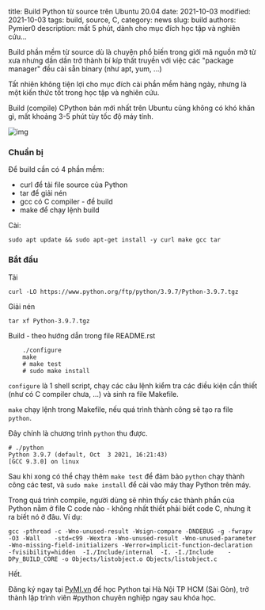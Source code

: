 title: Build Python từ source trên Ubuntu 20.04
date: 2021-10-03
modified: 2021-10-03
tags: build, source, C,
category: news
slug: build
authors: Pymier0
description: mất 5 phút, dành cho mục đích học tập và nghiên cứu... 

Build phần mềm từ source dù là chuyện phổ biến trong giới mã nguồn mở từ xưa nhưng dần dần trở thành bí kíp thất 
truyền với việc các "package manager" đều cài sẵn binary 
(như apt, yum, ...)

Tất nhiên không tiện lợi cho mục đích cài phần mềm hàng ngày, nhưng là một kiến thức tốt trong học tập và nghiên cứu.

Build (compile) CPython bản mới nhất trên Ubuntu cũng không có khó khăn gì, mất khoảng 3-5 phút tùy tốc độ máy tính.

![img](https://images.unsplash.com/photo-1570760295437-3627311f8fbe?crop=entropy&cs=tinysrgb&fit=max&fm=jpg&ixid=MnwyMzI1MzN8MHwxfHJhbmRvbXx8fHx8fHx8fDE2MzMyNzgzOTE&ixlib=rb-1.2.1&q=80&w=600)

### Chuẩn bị
Để build cần có 4 phần mềm:
- curl để tải file source của Python
- tar để giải nén
- gcc có C compiler - để build
- make để chạy lệnh build

Cài:

```
sudo apt update && sudo apt-get install -y curl make gcc tar
```

### Bắt đầu

Tải

```
curl -LO https://www.python.org/ftp/python/3.9.7/Python-3.9.7.tgz
```

Giải nén

```
tar xf Python-3.9.7.tgz
```
 
Build - theo hướng dẫn trong file README.rst


```
    ./configure
    make
    # make test
    # sudo make install
```

`configure` là 1 shell script, chạy các câu lệnh kiểm tra các điều kiện cần thiết (như có C compiler chưa, ...) và sinh ra file Makefile.

`make` chạy lệnh trong Makefile, nếu quá trình thành công sẽ tạo ra file `python`.

Đây chính là chương trình `python` thu được.

```
# ./python 
Python 3.9.7 (default, Oct  3 2021, 16:21:43) 
[GCC 9.3.0] on linux
```

Sau khi xong có thể chạy thêm `make test` để đảm bảo `python` chạy thành công các test, và `sudo make install` để cài vào máy thay Python trên máy.

Trong quá trình compile, người dùng sẽ nhìn thấy các thành phần của Python nằm ở file C code nào - không nhất thiết phải biết code C, nhưng ít ra biết nó ở đâu. Ví dụ:

```
gcc -pthread -c -Wno-unused-result -Wsign-compare -DNDEBUG -g -fwrapv -O3 -Wall    -std=c99 -Wextra -Wno-unused-result -Wno-unused-parameter -Wno-missing-field-initializers -Werror=implicit-function-declaration -fvisibility=hidden  -I./Include/internal  -I. -I./Include    -DPy_BUILD_CORE -o Objects/listobject.o Objects/listobject.c
```

Hết.

Đăng ký ngay tại [PyMI.vn](https://pymi.vn) để học Python tại Hà Nội TP HCM (Sài Gòn),
trở thành lập trình viên #python chuyên nghiệp ngay sau khóa học.
